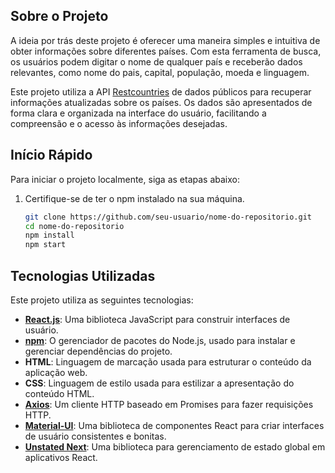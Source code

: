 ## Sobre o Projeto

A ideia por trás deste projeto é oferecer uma maneira simples e intuitiva de obter informações sobre diferentes países. Com esta ferramenta de busca, os usuários podem digitar o nome de qualquer país e receberão dados relevantes, como nome do pais, capital, população, moeda e linguagem.

Este projeto utiliza a API [Restcountries](https://restcountries.com/#rest-countries) de dados públicos para recuperar informações atualizadas sobre os países. Os dados são apresentados de forma clara e organizada na interface do usuário, facilitando a compreensão e o acesso às informações desejadas.

## Início Rápido

Para iniciar o projeto localmente, siga as etapas abaixo:

1. Certifique-se de ter o npm instalado na sua máquina.

   ```bash
   git clone https://github.com/seu-usuario/nome-do-repositorio.git
   cd nome-do-repositorio
   npm install
   npm start

   ```

## Tecnologias Utilizadas

Este projeto utiliza as seguintes tecnologias:

- **[React.js](https://react.dev/)**: Uma biblioteca JavaScript para construir interfaces de usuário.
- **[npm](https://www.npmjs.com/)**: O gerenciador de pacotes do Node.js, usado para instalar e gerenciar dependências do projeto.
- **HTML**: Linguagem de marcação usada para estruturar o conteúdo da aplicação web.
- **CSS**: Linguagem de estilo usada para estilizar a apresentação do conteúdo HTML.
- **[Axios](https://axios-http.com/ptbr/)**: Um cliente HTTP baseado em Promises para fazer requisições HTTP.
- **[Material-UI](https://mui.com/material-ui/)**: Uma biblioteca de componentes React para criar interfaces de usuário consistentes e bonitas.
- **[Unstated Next](https://www.npmjs.com/package/unstated-next)**: Uma biblioteca para gerenciamento de estado global em aplicativos React.
